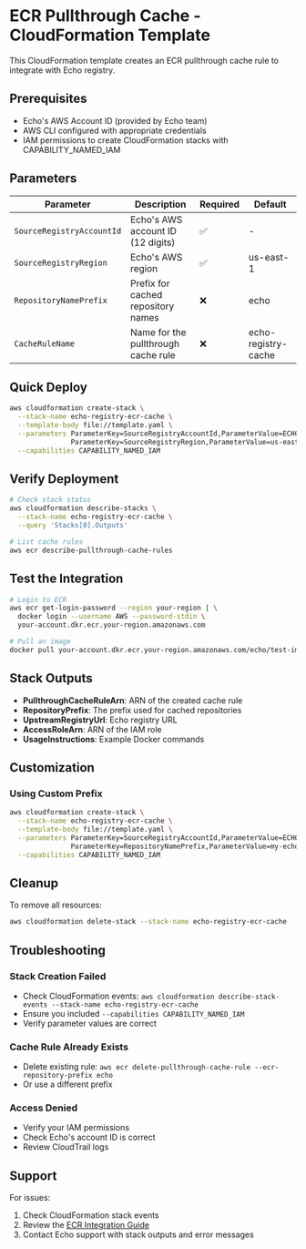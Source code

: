 # ECR Pullthrough Cache - CloudFormation Template

This CloudFormation template creates an ECR pullthrough cache rule to integrate with Echo registry.

## Prerequisites

- Echo's AWS Account ID (provided by Echo team)
- AWS CLI configured with appropriate credentials
- IAM permissions to create CloudFormation stacks with CAPABILITY_NAMED_IAM

## Parameters

| Parameter | Description | Required | Default |
|-----------|-------------|----------|---------|
| `SourceRegistryAccountId` | Echo's AWS account ID (12 digits) | ✅ | - |
| `SourceRegistryRegion` | Echo's AWS region | ✅ | us-east-1 |
| `RepositoryNamePrefix` | Prefix for cached repository names | ❌ | echo |
| `CacheRuleName` | Name for the pullthrough cache rule | ❌ | echo-registry-cache |

## Quick Deploy

```bash
aws cloudformation create-stack \
  --stack-name echo-registry-ecr-cache \
  --template-body file://template.yaml \
  --parameters ParameterKey=SourceRegistryAccountId,ParameterValue=ECHO_ACCOUNT_ID \
               ParameterKey=SourceRegistryRegion,ParameterValue=us-east-1 \
  --capabilities CAPABILITY_NAMED_IAM
```

## Verify Deployment

```bash
# Check stack status
aws cloudformation describe-stacks \
  --stack-name echo-registry-ecr-cache \
  --query 'Stacks[0].Outputs'

# List cache rules
aws ecr describe-pullthrough-cache-rules
```

## Test the Integration

```bash
# Login to ECR
aws ecr get-login-password --region your-region | \
  docker login --username AWS --password-stdin \
  your-account.dkr.ecr.your-region.amazonaws.com

# Pull an image
docker pull your-account.dkr.ecr.your-region.amazonaws.com/echo/test-image:latest
```

## Stack Outputs

- **PullthroughCacheRuleArn**: ARN of the created cache rule
- **RepositoryPrefix**: The prefix used for cached repositories
- **UpstreamRegistryUrl**: Echo registry URL
- **AccessRoleArn**: ARN of the IAM role
- **UsageInstructions**: Example Docker commands

## Customization

### Using Custom Prefix

```bash
aws cloudformation create-stack \
  --stack-name echo-registry-ecr-cache \
  --template-body file://template.yaml \
  --parameters ParameterKey=SourceRegistryAccountId,ParameterValue=ECHO_ACCOUNT_ID \
               ParameterKey=RepositoryNamePrefix,ParameterValue=my-echo-cache \
  --capabilities CAPABILITY_NAMED_IAM
```

## Cleanup

To remove all resources:

```bash
aws cloudformation delete-stack --stack-name echo-registry-ecr-cache
```

## Troubleshooting

### Stack Creation Failed
- Check CloudFormation events: `aws cloudformation describe-stack-events --stack-name echo-registry-ecr-cache`
- Ensure you included `--capabilities CAPABILITY_NAMED_IAM`
- Verify parameter values are correct

### Cache Rule Already Exists
- Delete existing rule: `aws ecr delete-pullthrough-cache-rule --ecr-repository-prefix echo`
- Or use a different prefix

### Access Denied
- Verify your IAM permissions
- Check Echo's account ID is correct
- Review CloudTrail logs

## Support

For issues:
1. Check CloudFormation stack events
2. Review the [ECR Integration Guide](../../docs/integrations/ecr.md)
3. Contact Echo support with stack outputs and error messages 